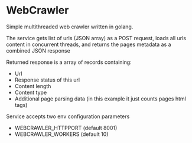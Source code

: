 # WebCrawler
Simple multithreaded web crawler written in golang.

The service gets list of urls (JSON array) as a POST request, loads all urls content in concurrent threads, and returns the pages metadata as a combined JSON response 

Returned response is a array of records containing:
 - Url
 - Response status of this url
 - Content length
 - Content type
 - Additional page parsing data (in this example it just counts pages html tags)

Service accepts two env configuration parameters 
 - WEBCRAWLER_HTTPPORT (default 8001)
 - WEBCRAWLER_WORKERS (default 10)



